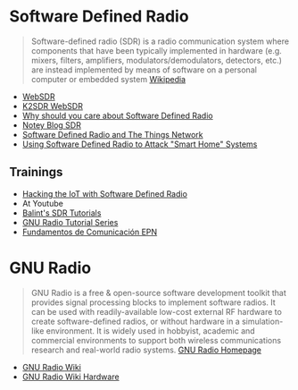 # Software Defined Radio

> Software-defined radio (SDR) is a radio communication system where components that have been typically implemented in hardware (e.g. mixers, filters, amplifiers, modulators/demodulators, detectors, etc.) are instead implemented by means of software on a personal computer or embedded system [Wikipedia](https://en.wikipedia.org/wiki/Software-defined_radio)

- [WebSDR](http://websdr.org/)
- [K2SDR WebSDR](http://71.172.24.227:8902/)
- [Why should you care about Software Defined Radio](http://hackaday.com/2015/02/12/why-you-should-care-about-software-defined-radio/)
- [Notey Blog SDR](http://www.notey.com/blogs/sdr)
- [Software Defined Radio and The Things Network](http://forum.thethingsnetwork.org/t/software-defined-radio-and-the-things-network/1286)
- [Using Software Defined Radio to Attack "Smart Home" Systems](https://www.sans.org/reading-room/whitepapers/threats/software-defined-radio-attack-smart-home-systems-35922)

## Trainings

- [Hacking the IoT with Software Defined Radio](https://conference.hitb.org/hitbsecconf2016ams/sessions/2-day-training-2-iot-security/)
- At Youtube
- [Balint's SDR Tutorials](http://files.ettus.com/tutorials/)
- [GNU Radio Tutorial Series](https://www.youtube.com/playlist?list=PL618122BD66C8B3C4)
- [Fundamentos de Comunicación EPN](https://www.youtube.com/channel/UCL0x1sTEC8XlZnjS_SHlj8Q)

# GNU Radio

> GNU Radio is a free & open-source software development toolkit that provides signal processing blocks to implement software radios. It can be used with readily-available low-cost external RF hardware to create software-defined radios, or without hardware in a simulation-like environment. It is widely used in hobbyist, academic and commercial environments to support both wireless communications research and real-world radio systems. [GNU Radio Homepage](http://gnuradio.org/)

- [GNU Radio Wiki](http://gnuradio.org/redmine/projects/gnuradio/wiki)
- [GNU Radio Wiki Hardware](http://gnuradio.org/redmine/projects/gnuradio/wiki/Hardware)

